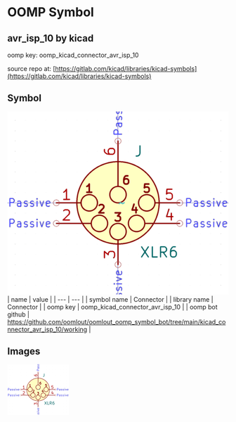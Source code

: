 # OOMP Symbol  
## avr_isp_10  by kicad  
  
oomp key: oomp_kicad_connector_avr_isp_10  
  
source repo at: [https://gitlab.com/kicad/libraries/kicad-symbols](https://gitlab.com/kicad/libraries/kicad-symbols)  
## Symbol  
  
[![working.png](working_600.png)](working.png)  
| name | value | 
| --- | --- | 
| symbol name | Connector | 
| library name | Connector | 
| oomp key | oomp_kicad_connector_avr_isp_10 | 
| oomp bot github | https://github.com/oomlout/oomlout_oomp_symbol_bot/tree/main/kicad_connector_avr_isp_10/working | 
## Images  
  
[![working.png](working_140.png)](working.png)  
